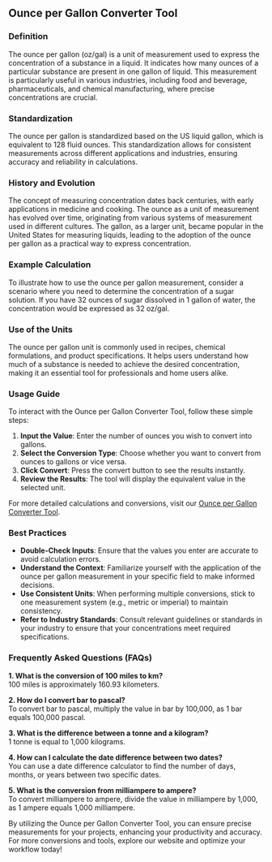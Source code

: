 ## Ounce per Gallon Converter Tool

### Definition
The ounce per gallon (oz/gal) is a unit of measurement used to express the concentration of a substance in a liquid. It indicates how many ounces of a particular substance are present in one gallon of liquid. This measurement is particularly useful in various industries, including food and beverage, pharmaceuticals, and chemical manufacturing, where precise concentrations are crucial.

### Standardization
The ounce per gallon is standardized based on the US liquid gallon, which is equivalent to 128 fluid ounces. This standardization allows for consistent measurements across different applications and industries, ensuring accuracy and reliability in calculations.

### History and Evolution
The concept of measuring concentration dates back centuries, with early applications in medicine and cooking. The ounce as a unit of measurement has evolved over time, originating from various systems of measurement used in different cultures. The gallon, as a larger unit, became popular in the United States for measuring liquids, leading to the adoption of the ounce per gallon as a practical way to express concentration.

### Example Calculation
To illustrate how to use the ounce per gallon measurement, consider a scenario where you need to determine the concentration of a sugar solution. If you have 32 ounces of sugar dissolved in 1 gallon of water, the concentration would be expressed as 32 oz/gal. 

### Use of the Units
The ounce per gallon unit is commonly used in recipes, chemical formulations, and product specifications. It helps users understand how much of a substance is needed to achieve the desired concentration, making it an essential tool for professionals and home users alike.

### Usage Guide
To interact with the Ounce per Gallon Converter Tool, follow these simple steps:
1. **Input the Value**: Enter the number of ounces you wish to convert into gallons.
2. **Select the Conversion Type**: Choose whether you want to convert from ounces to gallons or vice versa.
3. **Click Convert**: Press the convert button to see the results instantly.
4. **Review the Results**: The tool will display the equivalent value in the selected unit.

For more detailed calculations and conversions, visit our [Ounce per Gallon Converter Tool](https://www.inayam.co/unit-converter/concentration_mass).

### Best Practices
- **Double-Check Inputs**: Ensure that the values you enter are accurate to avoid calculation errors.
- **Understand the Context**: Familiarize yourself with the application of the ounce per gallon measurement in your specific field to make informed decisions.
- **Use Consistent Units**: When performing multiple conversions, stick to one measurement system (e.g., metric or imperial) to maintain consistency.
- **Refer to Industry Standards**: Consult relevant guidelines or standards in your industry to ensure that your concentrations meet required specifications.

### Frequently Asked Questions (FAQs)

**1. What is the conversion of 100 miles to km?**  
100 miles is approximately 160.93 kilometers.

**2. How do I convert bar to pascal?**  
To convert bar to pascal, multiply the value in bar by 100,000, as 1 bar equals 100,000 pascal.

**3. What is the difference between a tonne and a kilogram?**  
1 tonne is equal to 1,000 kilograms.

**4. How can I calculate the date difference between two dates?**  
You can use a date difference calculator to find the number of days, months, or years between two specific dates.

**5. What is the conversion from milliampere to ampere?**  
To convert milliampere to ampere, divide the value in milliampere by 1,000, as 1 ampere equals 1,000 milliampere.

By utilizing the Ounce per Gallon Converter Tool, you can ensure precise measurements for your projects, enhancing your productivity and accuracy. For more conversions and tools, explore our website and optimize your workflow today!